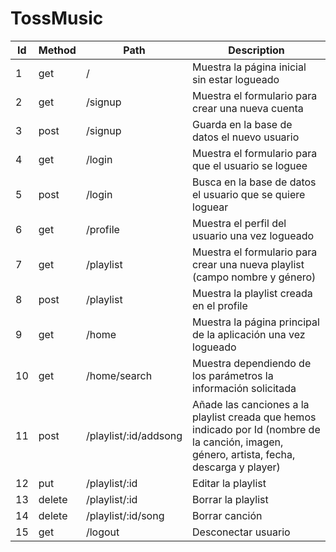 # TossMusic

| Id | Method | Path | Description |
|----|--------|------|-------------|
| 1 | get | / | Muestra la página inicial sin estar logueado|
| 2 | get | /signup | Muestra el formulario para crear una nueva cuenta |
| 3 | post| /signup | Guarda en la base de datos el nuevo usuario |
| 4 | get | /login | Muestra el formulario para que el usuario se loguee |
| 5 | post| /login | Busca en la base de datos el usuario que se quiere loguear |
| 6 | get | /profile | Muestra el perfil del usuario una vez logueado |
| 7 | get | /playlist| Muestra el formulario para crear una nueva playlist (campo nombre y género)|
|8  |post |/playlist|Muestra la playlist creada en el profile|
|9  |get  |/home|Muestra la página principal de la aplicación una vez logueado|
|10 |get  |/home/search|Muestra dependiendo de los parámetros la información solicitada|
|11 | post| /playlist/:id/addsong | Añade las canciones a la playlist creada que hemos indicado por Id (nombre de la canción, imagen, género, artista, fecha, descarga y player)|
|12 |put  | /playlist/:id|Editar la playlist|
|13 | delete| /playlist/:id |Borrar la playlist
|14 | delete| /playlist/:id/song |Borrar canción|
|15 | get   | /logout | Desconectar usuario|

